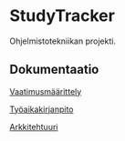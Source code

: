 # StudyTracker

Ohjelmistotekniikan projekti.

## Dokumentaatio

[Vaatimusmäärittely](https://github.com/tiila/ot-harjoitustyo/blob/master/dokumentaatio/vaatimusmaarittely.md) 

[Työaikakirjanpito](https://github.com/tiila/ot-harjoitustyo/blob/master/dokumentaatio/tyoaikakirjanpito.md)

[Arkkitehtuuri](https://github.com/tiila/ot-harjoitustyo/blob/master/dokumentaatio/arkkitehtuuri.md)

